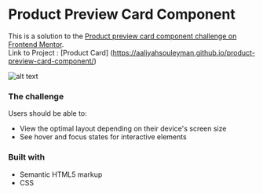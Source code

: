 # Product Preview Card Component 

This is a solution to the [Product preview card component challenge on Frontend Mentor](https://www.frontendmentor.io/challenges/product-preview-card-component-GO7UmttRfa).   
Link to Project : [Product Card] (https://aaliyahsouleyman.github.io/product-preview-card-component/)


![alt text](https://imgur.com/jPkjhSI.png)

### The challenge

Users should be able to:

- View the optimal layout depending on their device's screen size
- See hover and focus states for interactive elements




### Built with

- Semantic HTML5 markup
- CSS 












